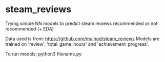 # steam_reviews
Trying simple NN models to predict steam reviews recommended or not recommended (+ EDA)

Data used is from: https://github.com/mulhod/steam_reviews
Models are trained on 'review', 'total_game_hours' and 'achievement_progress'.

To run models: python3 filename.py
